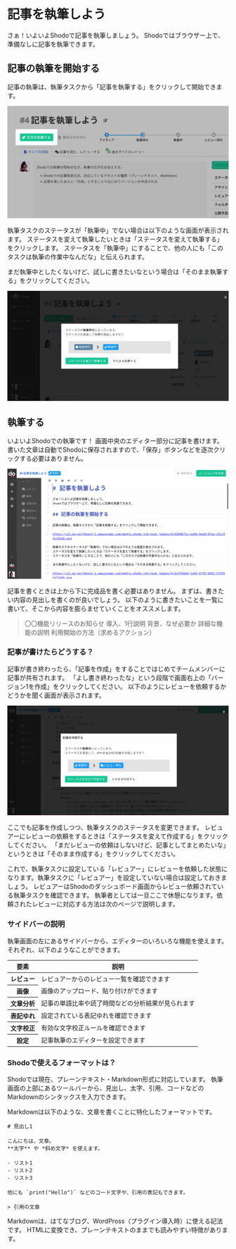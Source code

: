 # 記事を執筆しよう

さぁ！いよいよShodoで記事を執筆しましょう。
Shodoではブラウザー上で、準備なしに記事を執筆できます。

## 記事の執筆を開始する

記事の執筆は、執筆タスクから「記事を執筆する」をクリックして開始できます。

![執筆を開始する](./_img/write_start.png)

執筆タスクのステータスが「執筆中」でない場合は以下のような画面が表示されます。
ステータスを変えて執筆したいときは「ステータスを変えて執筆する」をクリックします。
ステータスを「執筆中」にすることで、他の人にも「このタスクは執筆の作業中なんだな」と伝えられます。

まだ執筆中としたくないけど、試しに書きたいなという場合は「そのまま執筆する」をクリックしてください。

![執筆ステータスを執筆中に変更する](./_img/write_to_write.png)

## 執筆する

いよいよShodoでの執筆です！
画面中央のエディター部分に記事を書けます。
書いた文章は自動でShodoに保存されますので、「保存」ボタンなどを逐次クリックする必要はありません。

![執筆画面](./_img/write_editing.png)

記事を書くときは上から下に完成品を書く必要はありません。
まずは、書きたい内容の見出しを書くのが良いでしょう。
以下のように書きたいことを一覧に書いて、そこから内容を膨らませていくことをオススメします。

> 〇〇機能リリースのお知らせ
> 導入、1行説明
> 背景、なぜ必要か
> 詳細な機能の説明
> 利用開始の方法（求めるアクション）

### 記事が書けたらどうする？

記事が書き終わったら、「記事を作成」をすることではじめてチームメンバーに記事が共有されます。
「よし書き終わったな」という段階で画面右上の「バージョン1を作成」をクリックしてください。
以下のようにレビューを依頼するかどうかを聞く画面が表示されます。

![執筆ステータスをレビュー中に変更する](./_img/write_to_review.png)

ここでも記事を作成しつつ、執筆タスクのステータスを変更できます。
レビュアーにレビューの依頼をするときは「ステータスを変えて作成する」をクリックしてください。
「まだレビューの依頼はしないけど、記事としてまとめたいな」というときは「そのまま作成する」をクリックしてください。

これで、執筆タスクに設定している「レビュアー」にレビューを依頼した状態になります。執筆タスクに「レビュアー」を設定していない場合は設定しておきましょう。
レビュアーはShodoのダッシュボード画面からレビュー依頼されている執筆タスクを確認できます。
執筆者としては一旦ここで休憩になります。依頼されたレビューに対応する方法は次のページで説明します。

### サイドバーの説明

執筆画面の左にあるサイドバーから、エディターのいろいろな機能を使えます。
それぞれ、以下のようなことができます。

<table>
    <thead>
      <tr><th>要素</th><th>説明</th></tr>
    </thead>
    <tbody>
        <tr><th>レビュー</th><td>レビュアーからのレビュー一覧を確認できます</td></tr>
        <tr><th>画像</th><td>画像のアップロード、貼り付けができます</td></tr>
        <tr><th>文章分析</th><td>記事の単語比率や読了時間などの分析結果が見られます</td></tr>
        <tr><th>表記ゆれ</th><td>設定されている表記ゆれを確認できます</td></tr>
        <tr><th>文字校正</th><td>有効な文字校正ルールを確認できます</td></tr>
        <tr><th>設定</th><td>記事執筆のエディターを設定できます</td></tr>
    </tbody>
</table>

### Shodoで使えるフォーマットは？

Shodoでは現在、プレーンテキスト・Markdown形式に対応しています。
執筆画面の上部にあるツールバーから、見出し、太字、引用、コードなどのMarkdownのシンタックスを入力できます。

Markdownは以下のような、文章を書くことに特化したフォーマットです。

```
# 見出し1

こんにちは、文章。
**太字** や *斜め文字* を使えます。

- リスト1
- リスト2
- リスト3

他にも `print("Hello")` などのコード文字や、引用の表記もできます。

> 引用の文章
```

Markdownは、はてなブログ、WordPross（プラグイン導入時）に使える記法です。
HTMLに変換でき、プレーンテキストのままでも読みやすい特徴があります。
